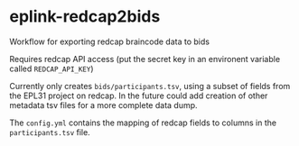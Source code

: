 # eplink-redcap2bids
Workflow for exporting redcap braincode data to bids

Requires redcap API access (put the secret key in an environent variable called `REDCAP_API_KEY`)

Currently only creates `bids/participants.tsv`, using a subset of fields from the EPL31 project on redcap. In the future could add creation of other metadata tsv files for a more complete data dump. 

The `config.yml` contains the mapping of redcap fields to columns in the `participants.tsv` file.
